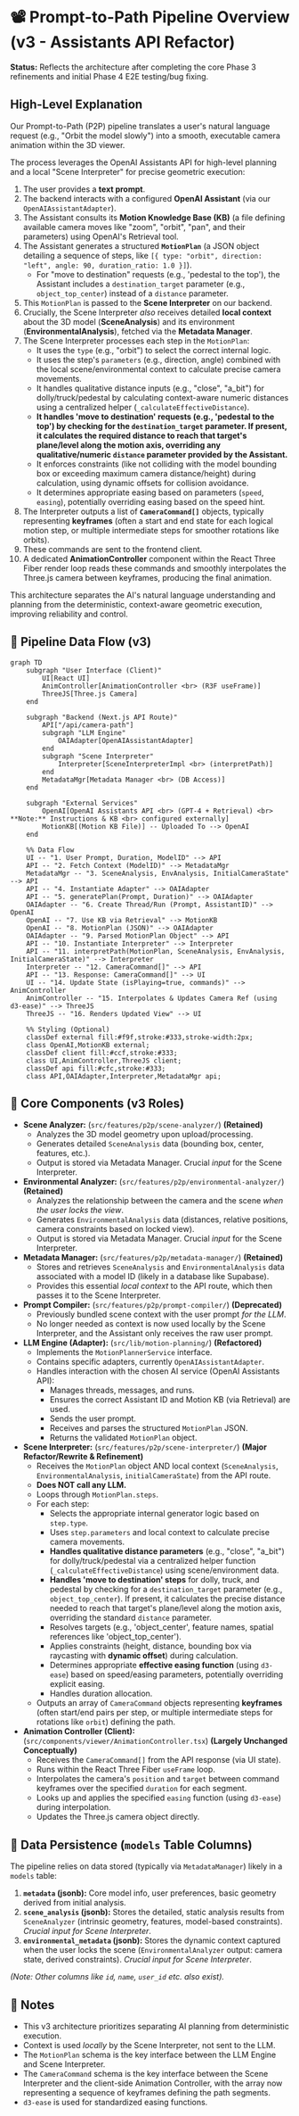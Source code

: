 # 📽️ Prompt-to-Path Pipeline Overview (v3 - Assistants API Refactor)

**Status:** Reflects the architecture after completing the core Phase 3 refinements and initial Phase 4 E2E testing/bug fixing.

## High-Level Explanation

Our Prompt-to-Path (P2P) pipeline translates a user's natural language request (e.g., "Orbit the model slowly") into a smooth, executable camera animation within the 3D viewer.

The process leverages the OpenAI Assistants API for high-level planning and a local "Scene Interpreter" for precise geometric execution:

1.  The user provides a **text prompt**.
2.  The backend interacts with a configured **OpenAI Assistant** (via our `OpenAIAssistantAdapter`).
3.  The Assistant consults its **Motion Knowledge Base (KB)** (a file defining available camera moves like "zoom", "orbit", "pan", and their parameters) using OpenAI's Retrieval tool.
4.  The Assistant generates a structured **`MotionPlan`** (a JSON object detailing a sequence of steps, like `[{ type: "orbit", direction: "left", angle: 90, duration_ratio: 1.0 }]`).
    *   For "move to destination" requests (e.g., 'pedestal to the top'), the Assistant includes a `destination_target` parameter (e.g., `object_top_center`) instead of a `distance` parameter.
5.  This `MotionPlan` is passed to the **Scene Interpreter** on our backend.
6.  Crucially, the Scene Interpreter *also* receives detailed **local context** about the 3D model (**SceneAnalysis**) and its environment (**EnvironmentalAnalysis**), fetched via the **Metadata Manager**.
7.  The Scene Interpreter processes each step in the `MotionPlan`:
    *   It uses the `type` (e.g., "orbit") to select the correct internal logic.
    *   It uses the step's `parameters` (e.g., direction, angle) combined with the local scene/environmental context to calculate precise camera movements.
    *   It handles qualitative distance inputs (e.g., "close", "a_bit") for dolly/truck/pedestal by calculating context-aware numeric distances using a centralized helper (`_calculateEffectiveDistance`).
    *   **It handles 'move to destination' requests (e.g., 'pedestal to the top') by checking for the `destination_target` parameter. If present, it calculates the required distance to reach that target's plane/level along the motion axis, overriding any qualitative/numeric `distance` parameter provided by the Assistant.**
    *   It enforces constraints (like not colliding with the model bounding box or exceeding maximum camera distance/height) during calculation, using dynamic offsets for collision avoidance.
    *   It determines appropriate easing based on parameters (`speed`, `easing`), potentially overriding easing based on the speed hint.
8.  The Interpreter outputs a list of **`CameraCommand[]`** objects, typically representing **keyframes** (often a start and end state for each logical motion step, or multiple intermediate steps for smoother rotations like orbits).
9.  These commands are sent to the frontend client.
10. A dedicated **AnimationController** component within the React Three Fiber render loop reads these commands and smoothly interpolates the Three.js camera between keyframes, producing the final animation.

This architecture separates the AI's natural language understanding and planning from the deterministic, context-aware geometric execution, improving reliability and control.

## 🔄 Pipeline Data Flow (v3)

```mermaid
graph TD
    subgraph "User Interface (Client)"
        UI[React UI]
        AnimController[AnimationController <br> (R3F useFrame)]
        ThreeJS[Three.js Camera]
    end

    subgraph "Backend (Next.js API Route)"
        API["/api/camera-path"]
        subgraph "LLM Engine"
            OAIAdapter[OpenAIAssistantAdapter]
        end
        subgraph "Scene Interpreter"
            Interpreter[SceneInterpreterImpl <br> (interpretPath)]
        end
        MetadataMgr[Metadata Manager <br> (DB Access)]
    end

    subgraph "External Services"
        OpenAI[OpenAI Assistants API <br> (GPT-4 + Retrieval) <br> **Note:** Instructions & KB <br> configured externally]
        MotionKB[(Motion KB File)] -- Uploaded To --> OpenAI
    end

    %% Data Flow
    UI -- "1. User Prompt, Duration, ModelID" --> API
    API -- "2. Fetch Context (ModelID)" --> MetadataMgr
    MetadataMgr -- "3. SceneAnalysis, EnvAnalysis, InitialCameraState" --> API
    API -- "4. Instantiate Adapter" --> OAIAdapter
    API -- "5. generatePlan(Prompt, Duration)" --> OAIAdapter
    OAIAdapter -- "6. Create Thread/Run (Prompt, AssistantID)" --> OpenAI
    OpenAI -- "7. Use KB via Retrieval" --> MotionKB
    OpenAI -- "8. MotionPlan (JSON)" --> OAIAdapter
    OAIAdapter -- "9. Parsed MotionPlan Object" --> API
    API -- "10. Instantiate Interpreter" --> Interpreter
    API -- "11. interpretPath(MotionPlan, SceneAnalysis, EnvAnalysis, InitialCameraState)" --> Interpreter
    Interpreter -- "12. CameraCommand[]" --> API
    API -- "13. Response: CameraCommand[]" --> UI
    UI -- "14. Update State (isPlaying=true, commands)" --> AnimController
    AnimController -- "15. Interpolates & Updates Camera Ref (using d3-ease)" --> ThreeJS
    ThreeJS -- "16. Renders Updated View" --> UI

    %% Styling (Optional)
    classDef external fill:#f9f,stroke:#333,stroke-width:2px;
    class OpenAI,MotionKB external;
    classDef client fill:#ccf,stroke:#333;
    class UI,AnimController,ThreeJS client;
    classDef api fill:#cfc,stroke:#333;
    class API,OAIAdapter,Interpreter,MetadataMgr api;

```

## 🎯 Core Components (v3 Roles)

*   **Scene Analyzer:** (`src/features/p2p/scene-analyzer/`) **(Retained)**
    *   Analyzes the 3D model geometry upon upload/processing.
    *   Generates detailed `SceneAnalysis` data (bounding box, center, features, etc.).
    *   Output is stored via Metadata Manager. Crucial *input* for the Scene Interpreter.
*   **Environmental Analyzer:** (`src/features/p2p/environmental-analyzer/`) **(Retained)**
    *   Analyzes the relationship between the camera and the scene *when the user locks the view*.
    *   Generates `EnvironmentalAnalysis` data (distances, relative positions, camera constraints based on locked view).
    *   Output is stored via Metadata Manager. Crucial *input* for the Scene Interpreter.
*   **Metadata Manager:** (`src/features/p2p/metadata-manager/`) **(Retained)**
    *   Stores and retrieves `SceneAnalysis` and `EnvironmentalAnalysis` data associated with a model ID (likely in a database like Supabase).
    *   Provides this essential *local context* to the API route, which then passes it to the Scene Interpreter.
*   **Prompt Compiler:** (`src/features/p2p/prompt-compiler/`) **(Deprecated)**
    *   Previously bundled scene context with the user prompt *for the LLM*.
    *   No longer needed as context is now used locally by the Scene Interpreter, and the Assistant only receives the raw user prompt.
*   **LLM Engine (Adapter):** (`src/lib/motion-planning/`) **(Refactored)**
    *   Implements the `MotionPlannerService` interface.
    *   Contains specific adapters, currently `OpenAIAssistantAdapter`.
    *   Handles interaction with the chosen AI service (OpenAI Assistants API):
        *   Manages threads, messages, and runs.
        *   Ensures the correct Assistant ID and Motion KB (via Retrieval) are used.
        *   Sends the user prompt.
        *   Receives and parses the structured `MotionPlan` JSON.
        *   Returns the validated `MotionPlan` object.
*   **Scene Interpreter:** (`src/features/p2p/scene-interpreter/`) **(Major Refactor/Rewrite & Refinement)**
    *   Receives the `MotionPlan` object AND local context (`SceneAnalysis`, `EnvironmentalAnalysis`, `initialCameraState`) from the API route.
    *   **Does NOT call any LLM.**
    *   Loops through `MotionPlan.steps`.
    *   For each step:
        *   Selects the appropriate internal generator logic based on `step.type`.
        *   Uses `step.parameters` and local context to calculate precise camera movements.
        *   **Handles qualitative distance parameters** (e.g., "close", "a_bit") for dolly/truck/pedestal via a centralized helper function (`_calculateEffectiveDistance`) using scene/environment data.
        *   **Handles 'move to destination' steps** for dolly, truck, and pedestal by checking for a `destination_target` parameter (e.g., `object_top_center`). If present, it calculates the precise distance needed to reach that target's plane/level along the motion axis, overriding the standard `distance` parameter.
        *   Resolves targets (e.g., 'object_center', feature names, spatial references like 'object_top_center').
        *   Applies constraints (height, distance, bounding box via raycasting with **dynamic offset**) during calculation.
        *   Determines appropriate **effective easing function** (using `d3-ease`) based on speed/easing parameters, potentially overriding explicit easing.
        *   Handles duration allocation.
    *   Outputs an array of `CameraCommand` objects representing **keyframes** (often start/end pairs per step, or multiple intermediate steps for rotations like `orbit`) defining the path.
*   **Animation Controller (Client):** (`src/components/viewer/AnimationController.tsx`) **(Largely Unchanged Conceptually)**
    *   Receives the `CameraCommand[]` from the API response (via UI state).
    *   Runs within the React Three Fiber `useFrame` loop.
    *   Interpolates the camera's `position` and `target` between command keyframes over the specified `duration` for each segment.
    *   Looks up and applies the specified `easing` function (using `d3-ease`) during interpolation.
    *   Updates the Three.js camera object directly.

## 💾 Data Persistence (`models` Table Columns)

The pipeline relies on data stored (typically via `MetadataManager`) likely in a `models` table:

1.  **`metadata` (jsonb):** Core model info, user preferences, basic geometry derived from initial analysis.
2.  **`scene_analysis` (jsonb):** Stores the detailed, static analysis results from `SceneAnalyzer` (intrinsic geometry, features, model-based constraints). *Crucial input for Scene Interpreter*.
3.  **`environmental_metadata` (jsonb):** Stores the dynamic context captured when the user locks the scene (`EnvironmentalAnalyzer` output: camera state, derived constraints). *Crucial input for Scene Interpreter*.

*(Note: Other columns like `id`, `name`, `user_id` etc. also exist).*

## 📝 Notes

-   This v3 architecture prioritizes separating AI planning from deterministic execution.
-   Context is used *locally* by the Scene Interpreter, not sent to the LLM.
-   The `MotionPlan` schema is the key interface between the LLM Engine and Scene Interpreter.
-   The `CameraCommand` schema is the key interface between the Scene Interpreter and the client-side Animation Controller, with the array now representing a sequence of keyframes defining the path segments.
-   `d3-ease` is used for standardized easing functions.
